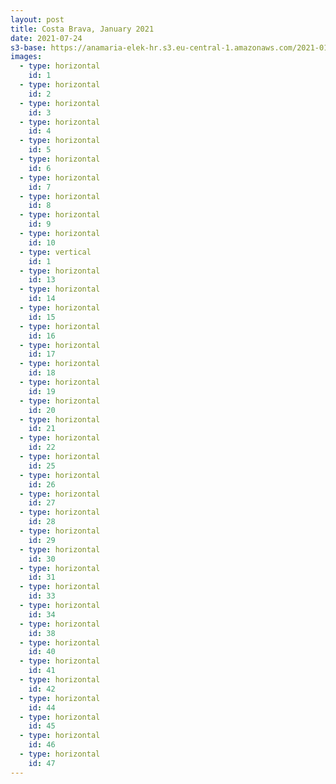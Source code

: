 ```yaml
---
layout: post
title: Costa Brava, January 2021
date: 2021-07-24
s3-base: https://anamaria-elek-hr.s3.eu-central-1.amazonaws.com/2021-01-25-cala-estreta
images:
  - type: horizontal
    id: 1
  - type: horizontal
    id: 2
  - type: horizontal
    id: 3
  - type: horizontal
    id: 4
  - type: horizontal
    id: 5
  - type: horizontal
    id: 6
  - type: horizontal
    id: 7
  - type: horizontal
    id: 8
  - type: horizontal
    id: 9
  - type: horizontal
    id: 10
  - type: vertical
    id: 1
  - type: horizontal
    id: 13
  - type: horizontal
    id: 14
  - type: horizontal
    id: 15
  - type: horizontal
    id: 16
  - type: horizontal
    id: 17
  - type: horizontal
    id: 18
  - type: horizontal
    id: 19
  - type: horizontal
    id: 20
  - type: horizontal
    id: 21
  - type: horizontal
    id: 22
  - type: horizontal
    id: 25
  - type: horizontal
    id: 26
  - type: horizontal
    id: 27
  - type: horizontal
    id: 28
  - type: horizontal
    id: 29
  - type: horizontal
    id: 30
  - type: horizontal
    id: 31
  - type: horizontal
    id: 33
  - type: horizontal
    id: 34
  - type: horizontal
    id: 38
  - type: horizontal
    id: 40
  - type: horizontal
    id: 41
  - type: horizontal
    id: 42
  - type: horizontal
    id: 44
  - type: horizontal
    id: 45
  - type: horizontal
    id: 46
  - type: horizontal
    id: 47
---
```



